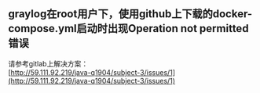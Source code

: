 graylog在root用户下，使用github上下载的docker-compose.yml启动时出现Operation not permitted错误
---
请参考gitlab上解决方案：  
[http://59.111.92.219/java-q1904/subject-3/issues/1](http://59.111.92.219/java-q1904/subject-3/issues/1)